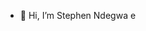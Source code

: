 - 👋 Hi, I’m Stephen Ndegwa
e

<!---
stephenndegwa/stephenndegwa is a ✨ special ✨ repository because its `README.md` (this file) appears on your GitHub profile.
You can click the Preview link to take a look at your changes.
--->
